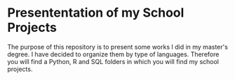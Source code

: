 # Presententation of my School Projects
The purpose of this repository is to present some works I did in my master's degree. I have decided to organize them by type of languages. Therefore you will find a Python, R and SQL folders in which you will find my school projects.

